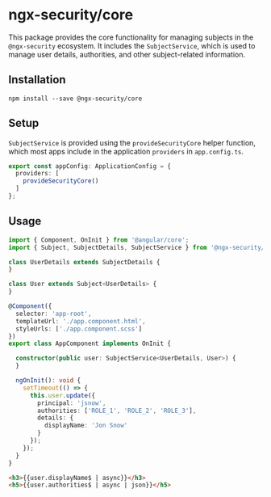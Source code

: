 # ngx-security/core

This package provides the core functionality for managing subjects in the `@ngx-security` ecosystem. It includes the `SubjectService`, which is used to manage user details, authorities, and other subject-related information.

## Installation

```shell script
npm install --save @ngx-security/core
```

## Setup

`SubjectService` is provided using the `provideSecurityCore` helper function, which most apps include in the application `providers` in `app.config.ts`.

```typescript
export const appConfig: ApplicationConfig = {
  providers: [
    provideSecurityCore()
  ]
};
```

## Usage

```typescript
import { Component, OnInit } from '@angular/core';
import { Subject, SubjectDetails, SubjectService } from '@ngx-security/core';

class UserDetails extends SubjectDetails {
}

class User extends Subject<UserDetails> {
}

@Component({
  selector: 'app-root',
  templateUrl: './app.component.html',
  styleUrls: ['./app.component.scss']
})
export class AppComponent implements OnInit {

  constructor(public user: SubjectService<UserDetails, User>) {
  }

  ngOnInit(): void {
    setTimeout(() => {
      this.user.update({
        principal: 'jsnow',
        authorities: ['ROLE_1', 'ROLE_2', 'ROLE_3'],
        details: {
          displayName: 'Jon Snow'
        }
      });
    });
  }
}
```

```html
<h3>{{user.displayName$ | async}}</h3>
<h5>{{user.authorities$ | async | json}}</h5>
```
